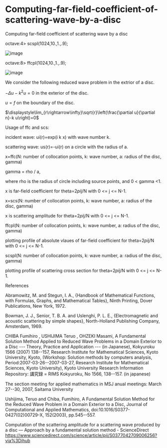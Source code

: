 # Computing-far-field-coefficient-of-scattering-wave-by-a-disc
Computing far-field coefficient of scattering wave by a disc


octave:4> scspl(1024,10.,1.,.9);

![image](https://user-images.githubusercontent.com/1296728/179496443-01ab4969-d546-4b3a-8413-3b4d22ed2a17.png)

octave:8> ffcpl(1024,10.,1.,.9);

![image](https://user-images.githubusercontent.com/1296728/179496703-0bd349b9-68ff-4375-af35-4afa35a1caf7.png)

We consider the following reduced wave problem in the extrior of a disc.

$-\Delta u-k^2 u = 0$ 
in the exterior of the disc.

$u=f$ on the boundary of the disc.

$\displaystyle\lim_{r\rightarrow\infty}\sqrt{r}\left(\frac{\partial u}{\partial n}-k u\right)=0$

Usage of ffc and scs:

incident wave: ui(r)=exp(i k x) with wave number k.

scattering wave: us(r)=-ui(r) on a circle with the radius of a.

x=ffc(N: number of collocation points, k: wave number, a: radius of the disc, gamma)

gamma = rho / a,

where rho is the radius of circle including source points, and 0 < gamma <1.

x is far-field coefficient for theta=2*pi*j/N with 0 <= j <= N-1.


x=scs(N: number of collocation points, k: wave number, a: radius of the disc, gamma)

x is scattering amplitude for theta=2*pi*j/N with 0 <= j <= N-1.


ffcpl(N: number of collocation points, k: wave number, a: radius of the disc, gamma)

plotting profile of absolute vlaues of far-field coefficient for theta=2*pi*j/N with 0 <= j <= N-1.


scspl(N: number of collocation points, k: wave number, a: radius of the disc, gamma)

plotting profile of scattering cross section for theta=2*pi*j/N with 0 <= j <= N-1.



References


Abramowitz, M. and Stegun, I. A., {Handbook of Mathematical Functions, with Formulas, Graphs, and Mathematical Tables}, Ninth Printing, Dover Publications, New York, 1972.


Bowman, J. J., Senior, T. B. A. and Uslenghi, P. L. E., {Electromagnetic and acoustic scattering by simple shapes}, North-Holland Publishing Company, Amsterdam, 1969.


CHIBA Fumihiro , USHIJIMA Teruo , OHZEKI Masami, A Fundamental Solution Method Applied to Reduced Wave Problems in a Domain Exterior to a Disc --- Theory, Practice and Application --- (in Japanese), Kokyuroku 1566 (2007) 138--157, Research Institute for Mathematical Sciences, Kyoto University, Kyoto, (Workshop: Solution methods by computers analysis, Period:2007-03-26--2007-03-27, Research Institute for Mathematical Sciences, Kyoto University), Kyoto University Research Information Repository: 講究録 = RIMS Kokyuroku, No 1566, 138--157. (in japanese)


The section meeting for applied mathematics in MSJ anual meetings: March 27--30, 2007, Saitama University


Ushijima, Teruo and Chiba, Fumihiro, A Fundamental Solution Method for the Reduced Wave Problem in a Domain Exterior to a Disc, Journal of Computational and Applied Mathematics, doi:10.1016/S0377-0427(02)00729-X, 152(2003), pp.545--557.

Computation of the scattering amplitude for a scattering wave produced by a disc — Approach by a fundamental solution method - ScienceDirect https://www.sciencedirect.com/science/article/pii/S0377042709006256?via%3Dihub
